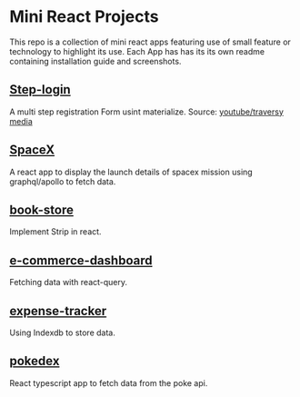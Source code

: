 # Mini React Projects
This repo is a collection of mini react apps featuring use of small feature or technology to highlight its use.
Each App has has its its own readme containing installation guide and screenshots.

## [Step-login](./step-login)
A multi step registration Form usint materialize.
Source: [youtube/traversy media](https://www.youtube.com/watch?v=zT62eVxShsY)

## [SpaceX](./spacex)
A react app to display the launch details of spacex mission using graphql/apollo to fetch data.

## [book-store](/book-store/)
Implement Strip in react.

## [e-commerce-dashboard](/e-commerce-dashboard/)
Fetching data with react-query.

## [expense-tracker](/expense-tracker/)
Using Indexdb to store data.

## [pokedex](/pokedex/)
React typescript app to fetch data from the poke api.

